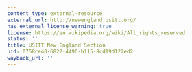 ```yaml
---
content_type: external-resource
external_url: http://newengland.usitt.org/
has_external_license_warning: true
license: https://en.wikipedia.org/wiki/All_rights_reserved
status: ''
title: USITT New England Section
uid: 0758ce40-6822-4496-b115-8cd19d122ed2
wayback_url: ''
---
```

